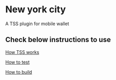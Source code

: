 # New york city
A TSS plugin for mobile wallet

## Check below instructions to use

[How TSS works](./DEMO.md)

[How to test](./TEST.md)

[How to build](./BUILD.md)
